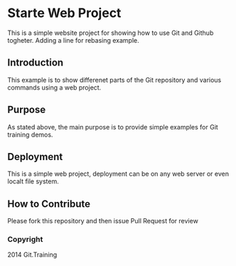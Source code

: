 # Starte Web Project

This is a simple website project for
showing how to use Git and Github togheter.
Adding a line for rebasing example.

## Introduction

This example is to show differenet parts 
of the Git repository and various commands
using a web project.

## Purpose

As stated above, the main purpose is to
provide simple examples for Git training
demos.

## Deployment

This is a simple web project, deployment
can be on any web server or even localt
file system.

## How to Contribute

Please fork this repository and then issue Pull Request for 
review

### Copyright
2014 Git.Training
